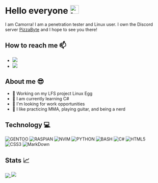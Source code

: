 # Hello everyone <img src="https://user-images.githubusercontent.com/1303154/88677602-1635ba80-d120-11ea-84d8-d263ba5fc3c0.gif" width="28px" alt="hi">
I am Camorra! I am a penetration tester and Linux user. I own the Discord server [PizzaByte](https://www.discord.gg/EgqzFfP) and I hope to see you there!<br/>

## How to reach me :mailbox:
- <a href="https://www.discord.com/"><img src="https://img.shields.io/badge/discord%20Camorrista%200875-7289DA?style=for-the-badge&logo=discord&logoColor=white"/></a>
- <a href="https://tutanota.com/"><img src="https://img.shields.io/badge/tutanota%20camorragit-840010?style=for-the-badge&logo=tutanota&logoColor=white"/></a>

## About me :sunglasses:
- :pencil: Working on my LFS project Linux Egg <br/>
- :book: I am currently learning C#
- :eyes: I'm looking for work opportunities
- :dizzy: I like practicing MMA, playing guitar, and being a nerd

## Technology :computer:

![GENTOO](https://img.shields.io/badge/Gentoo%20-grey?style=for-the-badge&logo=gentoo&logoColor=white&labelColor=54487A)
![RASPIAN](https://img.shields.io/badge/Raspian%20-grey?style=for-the-badge&logo=raspberry-pi&logoColor=white&labelColor=C51A4A)
![NVIM](https://img.shields.io/badge/Nvim%20-grey?style=for-the-badge&logo=neovim&logoColor=white&labelColor=57a143)
![PYTHON](https://img.shields.io/badge/-python-grey?style=for-the-badge&logo=python&logoColor=white&labelColor=3776AB)
![BASH](https://img.shields.io/badge/bash%20-grey?style=for-the-badge&logo=gnu-bash&logoColor=white&labelColor=4EAA25)
![C#](https://img.shields.io/badge/CSharp%20-grey?style=for-the-badge&logo=c-sharp&logoColor=white&labelColor=9b4f97)
![HTML5](https://img.shields.io/badge/html%205-grey?style=for-the-badge&logo=html5&logoColor=white&labelColor=F16529)
![CSS3](https://img.shields.io/badge/css%203-grey?style=for-the-badge&logo=css3&logoColor=white&labelColor=1c88c7)
![MarkDown](https://img.shields.io/badge/-Markdown-grey?style=for-the-badge&logo=Markdown&logoColor=white&labelColor=000000)

## Stats :chart_with_upwards_trend:

<a href="https://github.com/Camorrista">
  <img align="center" src="https://github-readme-stats.vercel.app/api/top-langs/?username=Camorrista&title_color=ffffff&text_color=c9cacc&icon_color=2bbc8a&bg_color=1d1f21">
</a>
<img src="https://github-readme-stats.vercel.app/api?username=Camorrista&show_icons=true&line_height=27&count_private=true&title_color=ffffff&text_color=c9cacc&icon_color=2bbc8a&bg_color=1d1f21"> 

